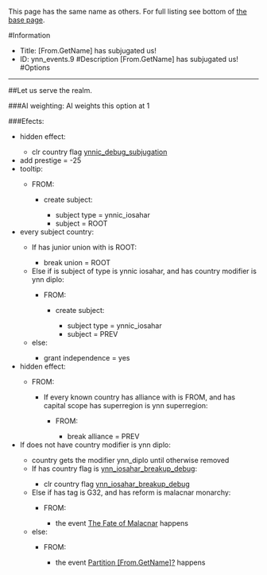 This page has the same name as others. For full listing see bottom of [the base page](from_getname_has_subjugated_us.md).

#Information
 - Title: [From.GetName] has subjugated us!
 - ID: ynn_events.9
#Description
[From.GetName] has subjugated us!
#Options

___
##Let us serve the realm.

###AI weighting:
AI weights this option at 1


###Efects:<ul><li>hidden effect:</li><ul><li>clr country flag [ynnic_debug_subjugation](../flags/ynnic_debug_subjugation.md)</li></ul><li>add prestige = -25</li><li>tooltip:</li><ul><li>FROM:</li><ul><li>create subject:</li><ul><li>subject type = ynnic_iosahar</li><li>subject = ROOT</li></ul></ul></ul><li>every subject country:</li><ul><li>If has junior union with is ROOT:</li><ul><li>break union = ROOT</li></ul><li>Else if is subject of type is ynnic iosahar, and has country modifier is ynn diplo:</li><ul><li>FROM:</li><ul><li>create subject:</li><ul><li>subject type = ynnic_iosahar</li><li>subject = PREV</li></ul></ul></ul><li>else:</li><ul><li>grant independence = yes</li></ul></ul><li>hidden effect:</li><ul><li>FROM:</li><ul><li>If every known country has alliance with is FROM, and  has capital scope has superregion is ynn superregion:</li><ul><li>FROM:</li><ul><li>break alliance = PREV</li></ul></ul></ul></ul><li>If does not have country modifier is ynn diplo:</li><ul><li>country gets the modifier ynn_diplo until otherwise removed</li><li>If has country flag is [ynn_iosahar_breakup_debug](../flags/ynn_iosahar_breakup_debug.md):</li><ul><li>clr country flag [ynn_iosahar_breakup_debug](../flags/ynn_iosahar_breakup_debug.md)</li></ul><li>Else if has tag is G32, and  has reform is malacnar monarchy:</li><ul><li>FROM:</li><ul><li>the event [The Fate of Malacnar](../events/the_fate_of_malacnar.md) happens</li></ul></ul><li>else:</li><ul><li>FROM:</li><ul><li>the event [Partition [From.GetName]?](../events/partition_from_getname.md) happens</li></ul></ul></ul></ul>
